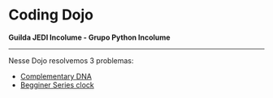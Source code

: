 # Coding Dojo

**Guilda JEDI Incolume - Grupo Python Incolume**

---

Nesse Dojo resolvemos 3 problemas:

- [Complementary DNA](./problema1/README.md)
- [Begginer Series clock](./problema2/README.md)
